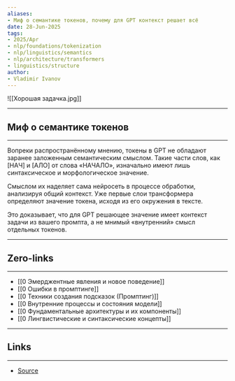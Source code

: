 ```yaml
---
aliases: 
- Миф о семантике токенов, почему для GPT контекст решает всё 
date: 28-Jun-2025
tags:
- 2025/Apr
- nlp/foundations/tokenization
- nlp/linguistics/semantics
- nlp/architecture/transformers
- linguistics/structure
author:
- Vladimir Ivanov
---
```

![[Хорошая задачка.jpg]]

-----
##  Миф о семантике токенов
-----
Вопреки распространённому мнению, токены в GPT не обладают заранее заложенным семантическим смыслом. Такие части слов, как [НАЧ] и [АЛО] от слова «НАЧАЛО», изначально имеют лишь синтаксическое и морфологическое значение.

Смыслом их наделяет сама нейросеть в процессе обработки, анализируя общий контекст. Уже первые слои трансформера определяют значение токена, исходя из его окружения в тексте. 

Это доказывает, что для GPT решающее значение имеет контекст задачи из вашего промпта, а не мнимый «внутренний» смысл отдельных токенов.

---
## Zero-links
---
- [[0 Эмерджентные явления и новое поведение]]
- [[0 Ошибки в промптинге]]
- [[0 Техники создания подсказок (Промптинг)]]
- [[0 Внутренние процессы и состояния модели]]
- [[0 Фундаментальные архитектуры и их компоненты]]
- [[0 Лингвистические и синтаксические концепты]]

---
## Links
---
- [Source](https://t.me/turboproject/1626)